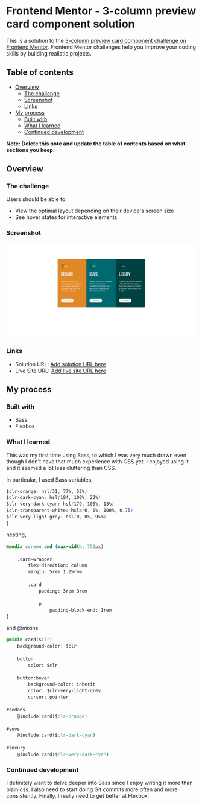 # Frontend Mentor - 3-column preview card component solution

This is a solution to the [3-column preview card component challenge on Frontend Mentor](https://www.frontendmentor.io/challenges/3column-preview-card-component-pH92eAR2-). Frontend Mentor challenges help you improve your coding skills by building realistic projects. 

## Table of contents

- [Overview](#overview)
  - [The challenge](#the-challenge)
  - [Screenshot](#screenshot)
  - [Links](#links)
- [My process](#my-process)
  - [Built with](#built-with)
  - [What I learned](#what-i-learned)
  - [Continued development](#continued-development)

**Note: Delete this note and update the table of contents based on what sections you keep.**

## Overview

### The challenge

Users should be able to:

- View the optimal layout depending on their device's screen size
- See hover states for interactive elements

### Screenshot

![](./screenshot.jpg)


### Links

- Solution URL: [Add solution URL here](https://github.com/xirb22/column-preview-card-component-main)
- Live Site URL: [Add live site URL here](https://xirb22.github.io/column-preview-card-component-main/)

## My process

### Built with

- Sass
- Flexbox

### What I learned

This was my first time using Sass, to which I was very much drawn even though I don't have that much experience with CSS yet. I enjoyed using it and it seemed a lot less cluttering than CSS. 


In particular, I used Sass variables,

```css
$clr-orange: hsl(31, 77%, 52%)
$clr-dark-cyan: hsl(184, 100%, 22%)
$clr-very-dark-cyan: hsl(179, 100%, 13%)
$clr-transparent-white: hsla(0, 0%, 100%, 0.75)
$clr-very-light-grey: hsl(0, 0%, 95%)
}
```
nesting,

```css
@media screen and (max-width: 750px)

    .card-wrapper 
        flex-direction: column
        margin: 5rem 1.25rem

        .card
            padding: 3rem 3rem

            p
                padding-block-end: 1rem
}
```

and @mixins.

```css
@mixin card($clr)
    background-color: $clr

    button
        color: $clr
    
    button:hover
        background-color: inherit
        color: $clr-very-light-grey
        cursor: pointer

#sedans 
    @include card($clr-orange)

#suvs 
    @include card($clr-dark-cyan)

#luxury 
    @include card($clr-very-dark-cyan)

```


### Continued development

I definitely want to delve deeper into Sass since I enjoy writing it more than plain css. I also need to start doing Git commits more often and more consistently. Finally, I really need to get better at Flexbox. 

